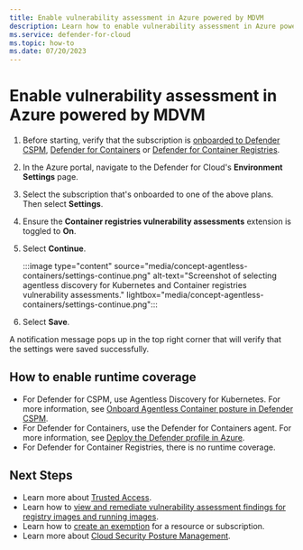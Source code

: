 ```yaml
---
title: Enable vulnerability assessment in Azure powered by MDVM
description: Learn how to enable vulnerability assessment in Azure powered by MDVM
ms.service: defender-for-cloud
ms.topic: how-to
ms.date: 07/20/2023
---
```


# Enable vulnerability assessment in Azure powered by MDVM

1. Before starting, verify that the subscription is [onboarded to Defender CSPM](tutorial-enable-cspm-plan.md), [Defender for Containers](tutorial-enable-containers-azure.md) or [Defender for Container Registries](defender-for-container-registries-introduction.md).
1. In the Azure portal, navigate to the Defender for Cloud's **Environment Settings** page.

1. Select the subscription that's onboarded to one of the above plans. Then select **Settings**.

1. Ensure the **Container registries vulnerability assessments** extension is toggled to **On**.

1. Select **Continue**.

    :::image type="content" source="media/concept-agentless-containers/settings-continue.png" alt-text="Screenshot of selecting agentless discovery for Kubernetes and Container registries vulnerability assessments." lightbox="media/concept-agentless-containers/settings-continue.png":::

1. Select **Save**.

A notification message pops up in the top right corner that will verify that the settings were saved successfully.

## How to enable runtime coverage

- For Defender for CSPM, use Agentless Discovery for Kubernetes. For more information, see [Onboard Agentless Container posture in Defender CSPM](how-to-enable-agentless-containers.md).
- For Defender for Containers, use the Defender for Containers agent. For more information, see [Deploy the Defender profile in Azure](tutorial-enable-containers-azure.md#deploy-the-defender-profile-in-azure).
- For Defender for Container Registries, there is no runtime coverage.

## Next Steps

- Learn more about [Trusted Access](/azure/aks/trusted-access-feature).
- Learn how to [view and remediate vulnerability assessment findings for registry images and running images](view-and-remediate-vulnerability-assessment-findings.md).
- Learn how to [create an exemption](exempt-resource.md) for a resource or subscription.
- Learn more about [Cloud Security Posture Management](concept-cloud-security-posture-management.md).

